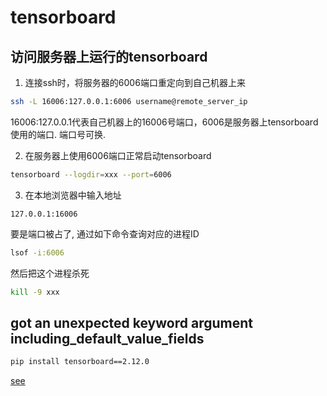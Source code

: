 # tensorboard

## 访问服务器上运行的tensorboard

1. 连接ssh时，将服务器的6006端口重定向到自己机器上来
```bash
ssh -L 16006:127.0.0.1:6006 username@remote_server_ip
```
16006:127.0.0.1代表自己机器上的16006号端口，6006是服务器上tensorboard使用的端口. 端口号可换.

2. 在服务器上使用6006端口正常启动tensorboard

```bash
tensorboard --logdir=xxx --port=6006
```

3. 在本地浏览器中输入地址

```text
127.0.0.1:16006
```
要是端口被占了, 通过如下命令查询对应的进程ID
```bash
lsof -i:6006
```
然后把这个进程杀死
```bash
kill -9 xxx
```

## got an unexpected keyword argument including_default_value_fields

```bash
pip install tensorboard==2.12.0
```

[see](https://blog.csdn.net/llf000000/article/details/137336232)

